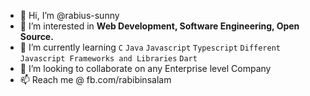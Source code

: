 - 👋 Hi, I’m @rabius-sunny
- 👀 I’m interested in <b> Web Development, Software Engineering, Open Source. </b>
- 🌱 I’m currently learning <code>C</code> <code>Java</code> <code>Javascript</code> <code>Typescript</code> <code>Different Javascript Frameworks and Libraries</code> <code>Dart</code>
- 💞️ I’m looking to collaborate on any Enterprise level Company
- 📫 Reach me @ fb.com/rabibinsalam

<!---
rabius-sunny/rabius-sunny is a ✨ special ✨ repository because its `README.md` (this file) appears on your GitHub profile.
You can click the Preview link to take a look at your changes.
--->
